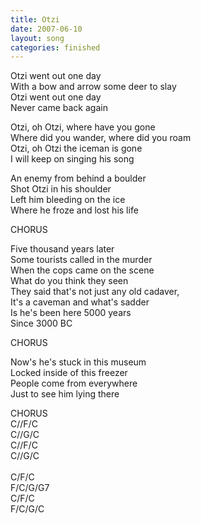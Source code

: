 ```yaml
---
title: Otzi
date: 2007-06-10
layout: song
categories: finished
---
```


Otzi went out one day  
With a bow and arrow some deer to slay  
Otzi went out one day  
Never came back again

<div class="chorus">
  Otzi, oh Otzi, where have you gone<br/>
  Where did you wander, where did you roam<br/>
  Otzi, oh Otzi the iceman is gone<br/>
  I will keep on singing his song
</div>

An enemy from behind a boulder  
Shot Otzi in his shoulder  
Left him bleeding on the ice  
Where he froze and lost his life

<div class="chorus">CHORUS</div>

Five thousand years later  
Some tourists called in the murder  
When the cops came on the scene  
What do you think they seen  
They said that's not just any old cadaver,  
It's a caveman and what's sadder  
Is he's been here 5000 years  
Since 3000 BC

<div class="chorus">CHORUS</div>

Now's he's stuck in this museum  
Locked inside of this freezer  
People come from everywhere  
Just to see him lying there

<div class="chorus">CHORUS</div>

<div class="chords">
  C//F/C<br/>
  C//G/C<br/>
  C//F/C<br/>
  C//G/C<br/>
  <br/>
  C/F/C<br/>
  F/C/G/G7<br/>
  C/F/C<br/>
  F/C/G/C
</div>
